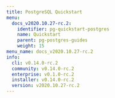 ```yaml
---
title: PostgreSQL Quickstart
menu:
  docs_v2020.10.27-rc.2:
    identifier: pg-quickstart-postgres
    name: Quickstart
    parent: pg-postgres-guides
    weight: 15
menu_name: docs_v2020.10.27-rc.2
info:
  cli: v0.14.0-rc.2
  community: v0.14.0-rc.2
  enterprise: v0.1.0-rc.2
  installer: v0.14.0-rc.2
  version: v2020.10.27-rc.2
---
```


